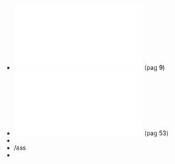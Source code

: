 - ![Petroleum royalties and regional development in Brazil: The economicgrowth of recipient towns](../assets/postali2009_1641817114569_0.pdf) (pag 9)
- ![How resilient is the labour market against natural disaster? Evaluating the effects from the 2010 earthquake in Chile](../assets/Natural_Hazards_10.1007@s11069-020-04229-9_1641817138146_0.pdf)  (pag 53)
-
- /ass
-